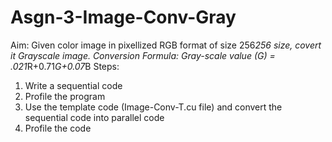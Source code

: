 # Asgn-3-Image-Conv-Gray
Aim: Given color image in pixellized RGB format of size 256*256 size, covert it Grayscale image.
Conversion Formula: Gray-scale value (G) = .021*R+0.71*G+0.07*B
Steps:
1. Write a sequential code
2. Profile the program
3. Use the template code (Image-Conv-T.cu file) and convert the sequential code into parallel code
4. Profile the code
